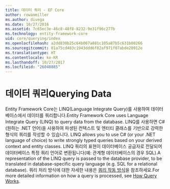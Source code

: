 ```yaml
---
title: 데이터 쿼리 - EF Core
author: rowanmiller
ms.author: divega
ms.date: 10/27/2016
ms.assetid: 7c65ec3e-46c8-48f8-8232-9e31f96c277b
ms.technology: entity-framework-core
uid: core/querying/index
ms.openlocfilehash: a2dd830b25c64b007a881c105a87b5c631b00266
ms.sourcegitcommit: 01a75cd483c1943ddd6f82af971f07abde20912e
ms.translationtype: HT
ms.contentlocale: ko-KR
ms.lasthandoff: 10/27/2017
ms.locfileid: "26048885"
---
```

# <a name="querying-data"></a><span data-ttu-id="aa5b3-102">데이터 쿼리</span><span class="sxs-lookup"><span data-stu-id="aa5b3-102">Querying Data</span></span>

<span data-ttu-id="aa5b3-103">Entity Framework Core는 LINQ(Language Integrate Query)를 사용하여 데이터베이스에서 데이터를 쿼리합니다.</span><span class="sxs-lookup"><span data-stu-id="aa5b3-103">Entity Framework Core uses Language Integrate Query (LINQ) to query data from the database.</span></span> <span data-ttu-id="aa5b3-104">LINQ를 사용하면 C#(원하는 .NET 언어)을 사용하여 파생된 컨텍스트 및 엔터티 클래스를 기반으로 강력한 형식의 쿼리를 작성할 수 있습니다. </span><span class="sxs-lookup"><span data-stu-id="aa5b3-104">LINQ allows you to use C# (or your .NET language of choice) to write strongly typed queries based on your derived context and entity classes.</span></span> <span data-ttu-id="aa5b3-105">LINQ 쿼리의 표현이 데이터베이스 공급자로 전달되어 데이터베이스 특정 쿼리 언어로 변환됩니다(예: 관계형 데이터베이스의 경우 SQL).</span><span class="sxs-lookup"><span data-stu-id="aa5b3-105">A representation of the LINQ query is passed to the database provider, to be translated in database-specific query language (e.g. SQL for a relational database).</span></span> <span data-ttu-id="aa5b3-106">쿼리 처리 방식에 대한 자세한 내용은 [쿼리 작동 방식](overview.md)을 참조하세요.</span><span class="sxs-lookup"><span data-stu-id="aa5b3-106">For more detailed information on how a query is processed, see [How Query Works](overview.md).</span></span>
